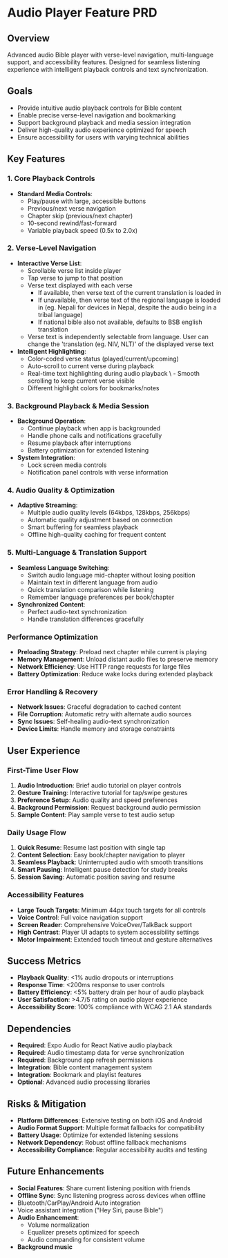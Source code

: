 # Audio Player Feature PRD

## Overview

Advanced audio Bible player with verse-level navigation, multi-language support, and accessibility features. Designed for seamless listening experience with intelligent playback controls and text synchronization.

## Goals

- Provide intuitive audio playback controls for Bible content
- Enable precise verse-level navigation and bookmarking
- Support background playback and media session integration
- Deliver high-quality audio experience optimized for speech
- Ensure accessibility for users with varying technical abilities

## Key Features

### 1. Core Playback Controls

- **Standard Media Controls**:
  - Play/pause with large, accessible buttons
  - Previous/next verse navigation
  - Chapter skip (previous/next chapter)
  - 10-second rewind/fast-forward
  - Variable playback speed (0.5x to 2.0x)

### 2. Verse-Level Navigation

- **Interactive Verse List**:
  - Scrollable verse list inside player
  - Tap verse to jump to that position
  - Verse text displayed with each verse
    - If available, then verse text of the current translation is loaded in
    - If unavailable, then verse text of the regional language is loaded in (eg. Nepali for devices in Nepal, despite the audio being in a tribal language)
    - If national bible also not available, defaults to BSB english translation
  - Verse text is independently selectable from language. User can change the 'translation (eg. NIV, NLT)' of the displayed verse text
- **Intelligent Highlighting**:
  - Color-coded verse status (played/current/upcoming)
  - Auto-scroll to current verse during playback
  - Real-time text highlighting during audio playback
    \ - Smooth scrolling to keep current verse visible
  - Different highlight colors for bookmarks/notes

### 3. Background Playback & Media Session

- **Background Operation**:
  - Continue playback when app is backgrounded
  - Handle phone calls and notifications gracefully
  - Resume playback after interruptions
  - Battery optimization for extended listening
- **System Integration**:
  - Lock screen media controls
  - Notification panel controls with verse information

### 4. Audio Quality & Optimization

- **Adaptive Streaming**:
  - Multiple audio quality levels (64kbps, 128kbps, 256kbps)
  - Automatic quality adjustment based on connection
  - Smart buffering for seamless playback
  - Offline high-quality caching for frequent content

### 5. Multi-Language & Translation Support

- **Seamless Language Switching**:
  - Switch audio language mid-chapter without losing position
  - Maintain text in different language from audio
  - Quick translation comparison while listening
  - Remember language preferences per book/chapter
- **Synchronized Content**:
  - Perfect audio-text synchronization
  - Handle translation differences gracefully

### Performance Optimization

- **Preloading Strategy**: Preload next chapter while current is playing
- **Memory Management**: Unload distant audio files to preserve memory
- **Network Efficiency**: Use HTTP range requests for large files
- **Battery Optimization**: Reduce wake locks during extended playback

### Error Handling & Recovery

- **Network Issues**: Graceful degradation to cached content
- **File Corruption**: Automatic retry with alternate audio sources
- **Sync Issues**: Self-healing audio-text synchronization
- **Device Limits**: Handle memory and storage constraints

## User Experience

### First-Time User Flow

1. **Audio Introduction**: Brief audio tutorial on player controls
2. **Gesture Training**: Interactive tutorial for tap/swipe gestures
3. **Preference Setup**: Audio quality and speed preferences
4. **Background Permission**: Request background audio permission
5. **Sample Content**: Play sample verse to test audio setup

### Daily Usage Flow

1. **Quick Resume**: Resume last position with single tap
2. **Content Selection**: Easy book/chapter navigation to player
3. **Seamless Playback**: Uninterrupted audio with smooth transitions
4. **Smart Pausing**: Intelligent pause detection for study breaks
5. **Session Saving**: Automatic position saving and resume

### Accessibility Features

- **Large Touch Targets**: Minimum 44px touch targets for all controls
- **Voice Control**: Full voice navigation support
- **Screen Reader**: Comprehensive VoiceOver/TalkBack support
- **High Contrast**: Player UI adapts to system accessibility settings
- **Motor Impairment**: Extended touch timeout and gesture alternatives

## Success Metrics

- **Playback Quality**: <1% audio dropouts or interruptions
- **Response Time**: <200ms response to user controls
- **Battery Efficiency**: <5% battery drain per hour of audio playback
- **User Satisfaction**: >4.7/5 rating on audio player experience
- **Accessibility Score**: 100% compliance with WCAG 2.1 AA standards

## Dependencies

- **Required**: Expo Audio for React Native audio playback
- **Required**: Audio timestamp data for verse synchronization
- **Required**: Background app refresh permissions
- **Integration**: Bible content management system
- **Integration**: Bookmark and playlist features
- **Optional**: Advanced audio processing libraries

## Risks & Mitigation

- **Platform Differences**: Extensive testing on both iOS and Android
- **Audio Format Support**: Multiple format fallbacks for compatibility
- **Battery Usage**: Optimize for extended listening sessions
- **Network Dependency**: Robust offline fallback mechanisms
- **Accessibility Compliance**: Regular accessibility audits and testing

## Future Enhancements

- **Social Features**: Share current listening position with friends
- **Offline Sync**: Sync listening progress across devices when offline
- Bluetooth/CarPlay/Android Auto integration
- Voice assistant integration ("Hey Siri, pause Bible")
- **Audio Enhancement**:
  - Volume normalization
  - Equalizer presets optimized for speech
  - Audio companding for consistent volume
- **Background music**
